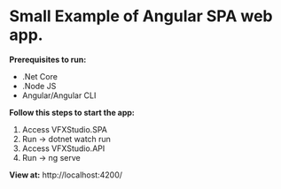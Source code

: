 <h1>Small Example of Angular SPA web app.</h1>



<b>Prerequisites to run:</b>

- .Net Core
- .Node JS
- Angular/Angular CLI

<b>Follow this steps to start the app:</b>

1. Access VFXStudio.SPA 
2. Run -> dotnet watch run
3. Access VFXStudio.API
4. Run ->  ng serve

<b>View at:</b> http://localhost:4200/
